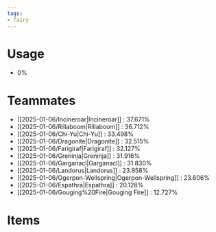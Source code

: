 ```yaml
---
tags:
- fairy
---
```

# Usage
- 0%
# Teammates
- [[2025-01-06/Incineroar|Incineroar]] : 37.671%
- [[2025-01-06/Rillaboom|Rillaboom]] : 36.712%
- [[2025-01-06/Chi-Yu|Chi-Yu]] : 33.498%
- [[2025-01-06/Dragonite|Dragonite]] : 32.515%
- [[2025-01-06/Farigiraf|Farigiraf]] : 32.127%
- [[2025-01-06/Greninja|Greninja]] : 31.916%
- [[2025-01-06/Garganacl|Garganacl]] : 31.830%
- [[2025-01-06/Landorus|Landorus]] : 23.958%
- [[2025-01-06/Ogerpon-Wellspring|Ogerpon-Wellspring]] : 23.606%
- [[2025-01-06/Espathra|Espathra]] : 20.128%
- [[2025-01-06/Gouging%20Fire|Gouging Fire]] : 12.727%
# Items
